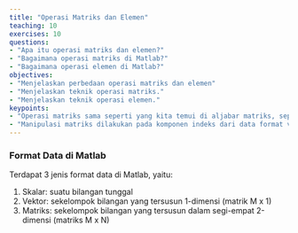 ```yaml
---
title: "Operasi Matriks dan Elemen"
teaching: 10
exercises: 10
questions:
- "Apa itu operasi matriks dan elemen?"
- "Bagaimana operasi matriks di Matlab?"
- "Bagaimana operasi elemen di Matlab?"
objectives:
- "Menjelaskan perbedaan operasi matriks dan elemen"
- "Menjelaskan teknik operasi matriks."
- "Menjelaskan teknik operasi elemen."
keypoints:
- "Operasi matriks sama seperti yang kita temui di aljabar matriks, seperti penjumlahan, pengurangan, perkalian matriks, invers, dot-product, cross-product, dll"
- "Manipulasi matriks dilakukan pada komponen indeks dari data format vektor atau matriks dengan menggunakan tanda-kurung, titik-dua"
---
```


### Format Data di Matlab ###
Terdapat 3 jenis format data di Matlab, yaitu:
1. Skalar: suatu bilangan tunggal
2. Vektor: sekelompok bilangan yang tersusun 1-dimensi (matrik M x 1)
3. Matriks: sekelompok bilangan yang tersusun dalam segi-empat 2-dimensi (matriks M x N)
